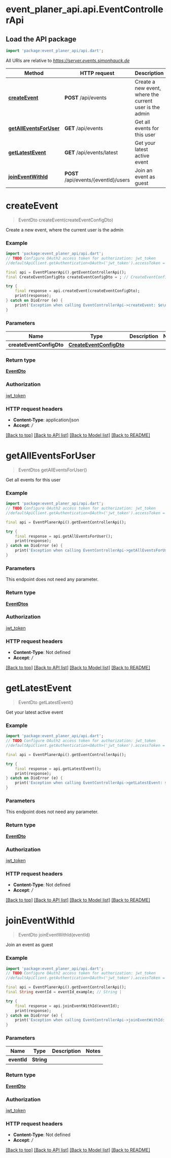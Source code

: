 # event_planer_api.api.EventControllerApi

## Load the API package
```dart
import 'package:event_planer_api/api.dart';
```

All URIs are relative to *https://server.events.simonhauck.de*

Method | HTTP request | Description
------------- | ------------- | -------------
[**createEvent**](EventControllerApi.md#createevent) | **POST** /api/events | Create a new event, where the current user is the admin
[**getAllEventsForUser**](EventControllerApi.md#getalleventsforuser) | **GET** /api/events | Get all events for this user
[**getLatestEvent**](EventControllerApi.md#getlatestevent) | **GET** /api/events/latest | Get your latest active event
[**joinEventWithId**](EventControllerApi.md#joineventwithid) | **POST** /api/events/{eventId}/users | Join an event as guest


# **createEvent**
> EventDto createEvent(createEventConfigDto)

Create a new event, where the current user is the admin

### Example
```dart
import 'package:event_planer_api/api.dart';
// TODO Configure OAuth2 access token for authorization: jwt_token
//defaultApiClient.getAuthentication<OAuth>('jwt_token').accessToken = 'YOUR_ACCESS_TOKEN';

final api = EventPlanerApi().getEventControllerApi();
final CreateEventConfigDto createEventConfigDto = ; // CreateEventConfigDto | 

try {
    final response = api.createEvent(createEventConfigDto);
    print(response);
} catch on DioError (e) {
    print('Exception when calling EventControllerApi->createEvent: $e\n');
}
```

### Parameters

Name | Type | Description  | Notes
------------- | ------------- | ------------- | -------------
 **createEventConfigDto** | [**CreateEventConfigDto**](CreateEventConfigDto.md)|  | 

### Return type

[**EventDto**](EventDto.md)

### Authorization

[jwt_token](../README.md#jwt_token)

### HTTP request headers

 - **Content-Type**: application/json
 - **Accept**: */*

[[Back to top]](#) [[Back to API list]](../README.md#documentation-for-api-endpoints) [[Back to Model list]](../README.md#documentation-for-models) [[Back to README]](../README.md)

# **getAllEventsForUser**
> EventDtos getAllEventsForUser()

Get all events for this user

### Example
```dart
import 'package:event_planer_api/api.dart';
// TODO Configure OAuth2 access token for authorization: jwt_token
//defaultApiClient.getAuthentication<OAuth>('jwt_token').accessToken = 'YOUR_ACCESS_TOKEN';

final api = EventPlanerApi().getEventControllerApi();

try {
    final response = api.getAllEventsForUser();
    print(response);
} catch on DioError (e) {
    print('Exception when calling EventControllerApi->getAllEventsForUser: $e\n');
}
```

### Parameters
This endpoint does not need any parameter.

### Return type

[**EventDtos**](EventDtos.md)

### Authorization

[jwt_token](../README.md#jwt_token)

### HTTP request headers

 - **Content-Type**: Not defined
 - **Accept**: */*

[[Back to top]](#) [[Back to API list]](../README.md#documentation-for-api-endpoints) [[Back to Model list]](../README.md#documentation-for-models) [[Back to README]](../README.md)

# **getLatestEvent**
> EventDto getLatestEvent()

Get your latest active event

### Example
```dart
import 'package:event_planer_api/api.dart';
// TODO Configure OAuth2 access token for authorization: jwt_token
//defaultApiClient.getAuthentication<OAuth>('jwt_token').accessToken = 'YOUR_ACCESS_TOKEN';

final api = EventPlanerApi().getEventControllerApi();

try {
    final response = api.getLatestEvent();
    print(response);
} catch on DioError (e) {
    print('Exception when calling EventControllerApi->getLatestEvent: $e\n');
}
```

### Parameters
This endpoint does not need any parameter.

### Return type

[**EventDto**](EventDto.md)

### Authorization

[jwt_token](../README.md#jwt_token)

### HTTP request headers

 - **Content-Type**: Not defined
 - **Accept**: */*

[[Back to top]](#) [[Back to API list]](../README.md#documentation-for-api-endpoints) [[Back to Model list]](../README.md#documentation-for-models) [[Back to README]](../README.md)

# **joinEventWithId**
> EventDto joinEventWithId(eventId)

Join an event as guest

### Example
```dart
import 'package:event_planer_api/api.dart';
// TODO Configure OAuth2 access token for authorization: jwt_token
//defaultApiClient.getAuthentication<OAuth>('jwt_token').accessToken = 'YOUR_ACCESS_TOKEN';

final api = EventPlanerApi().getEventControllerApi();
final String eventId = eventId_example; // String | 

try {
    final response = api.joinEventWithId(eventId);
    print(response);
} catch on DioError (e) {
    print('Exception when calling EventControllerApi->joinEventWithId: $e\n');
}
```

### Parameters

Name | Type | Description  | Notes
------------- | ------------- | ------------- | -------------
 **eventId** | **String**|  | 

### Return type

[**EventDto**](EventDto.md)

### Authorization

[jwt_token](../README.md#jwt_token)

### HTTP request headers

 - **Content-Type**: Not defined
 - **Accept**: */*

[[Back to top]](#) [[Back to API list]](../README.md#documentation-for-api-endpoints) [[Back to Model list]](../README.md#documentation-for-models) [[Back to README]](../README.md)

